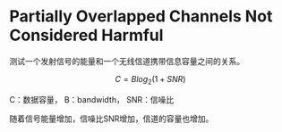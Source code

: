 # Partially Overlapped Channels Not Considered Harmful



测试一个发射信号的能量和一个无线信道携带信息容量之间的关系。

$$C=Blog_2(1+SNR)$$

C：数据容量， B：bandwidth， SNR：信噪比

随着信号能量增加，信噪比SNR增加，信道的容量也增加。



